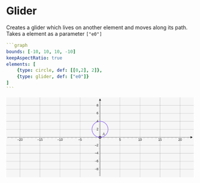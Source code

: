 # Glider

Creates a glider which lives on another element and moves along its path. Takes a element as a parameter `["e0"]`

````yaml
```graph
bounds: [-10, 10, 10, -10]
keepAspectRatio: true
elements: [
	{type: circle, def: [[0,2], 2]},
	{type: glider, def: ["e0"]}
]
```
````

![glider](../../imgs/Glider-graph-1.png)

